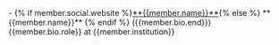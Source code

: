<style>
.networks {
    text-align: center;
}

.networks ul {
    display: inline-flex; 
    flex-direction: row; 
    flex-wrap: wrap; 
    justify-content: center; 
    list-style: none; 
    padding: 0; 
    margin: 0;
}

.networks li {
    margin-right: 10px;
}

.team-role {
    text-align: center;
    margin-top: 0.5em;
}

.container-xs {
    font-size: 1rem;
    margin-top: 0 !important;
    margin-bottom: 0 !important;
}

.container ul {
    margin-top: 0 !important;
    margin-bottom: 0 !important;
}

</style>

<div class="container"> 
- {% if member.social.website %}<a href="{{ member.social.website }}">**{{member.name}}**</a>{% else %} **{{member.name}}** {% endif %} ({{member.bio.end}})<br>
{{member.bio.role}} at {{member.institution}}

</div>
